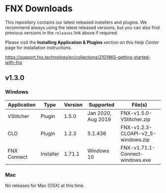# FNX Downloads
This repository contains our latest released installers and plugins. We recommend always using the latest released versions, but you can also find previous versions in the `releases` link above if required.

Please visit the **Installing Application & Plugins** section on this *Help Center* page for installation instructions.

https://support.fnx.technology/en/collections/2101965-getting-started-with-fnx


## v1.3.0

### Windows

|Application|Type|Version|Supported|File(s)|
|-|-|-|-|-|
|VStitcher|Plugin|1.5.0|Jan 2020, Aug 2019|FNX-v1.5.0-VStitcher.zip|
|CLO|Plugin|1.2.3|5.1.436|FNX-v1.2.3-CLOAPI-v2_5-windows.zip|
|FNX Connect|Installer|1.71.1|Windows 10|FNX-v1.71.1-Connect-windows.exe|

### Mac
No releases for Mac (OSX) at this time.
